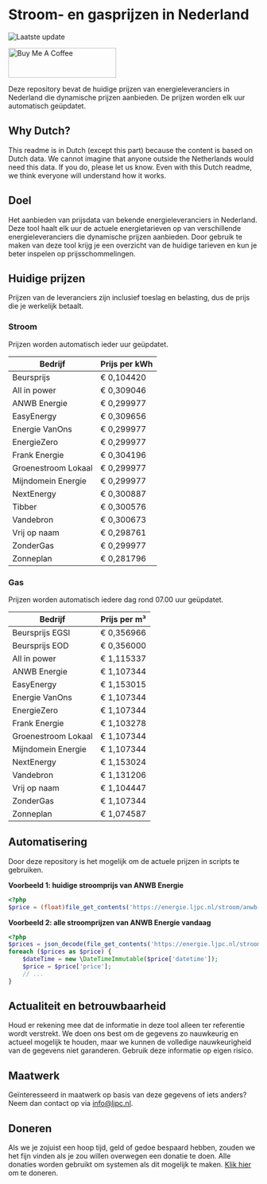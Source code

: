 # Stroom- en gasprijzen in Nederland

![Laatste update](https://img.shields.io/badge/laatste%20update-2023--05--04%2009%3A00%20CET-brightgreen)

<a href="https://www.buymeacoffee.com/Lars-" target="_blank"><img src="https://cdn.buymeacoffee.com/buttons/v2/default-orange.png" alt="Buy Me A Coffee" height="60" style="height: 60px !important;width: 217px !important;" ></a>

Deze repository bevat de huidige prijzen van energieleveranciers in Nederland die dynamische prijzen aanbieden. De prijzen worden elk uur automatisch geüpdatet.

## Why Dutch?

This readme is in Dutch (except this part) because the content is based on Dutch data. We cannot imagine that anyone outside the Netherlands would need this data. If you do, please let us know. Even with this Dutch readme, we think
everyone will understand how it works.

## Doel

Het aanbieden van prijsdata van bekende energieleveranciers in Nederland. Deze tool haalt elk uur de actuele energietarieven op van verschillende energieleveranciers die dynamische prijzen aanbieden. Door gebruik te maken van deze tool
krijg je een overzicht van de huidige tarieven en kun je beter inspelen op prijsschommelingen.

## Huidige prijzen

Prijzen van de leveranciers zijn inclusief toeslag en belasting, dus de prijs die je werkelijk betaalt.

### Stroom

Prijzen worden automatisch ieder uur geüpdatet.

 Bedrijf | Prijs per kWh 
---------|---------------
Beursprijs | € 0,104420
All in power | € 0,309046
ANWB Energie | € 0,299977
EasyEnergy | € 0,309656
Energie VanOns | € 0,299977
EnergieZero | € 0,299977
Frank Energie | € 0,304196
Groenestroom Lokaal | € 0,299977
Mijndomein Energie | € 0,299977
NextEnergy | € 0,300887
Tibber | € 0,300576
Vandebron | € 0,300673
Vrij op naam | € 0,298761
ZonderGas | € 0,299977
Zonneplan | € 0,281796


### Gas

Prijzen worden automatisch iedere dag rond 07.00 uur geüpdatet.

 Bedrijf | Prijs per m³ 
---------|--------------
Beursprijs EGSI | € 0,356966
Beursprijs EOD | € 0,356000
All in power | € 1,115337
ANWB Energie | € 1,107344
EasyEnergy | € 1,153015
Energie VanOns | € 1,107344
EnergieZero | € 1,107344
Frank Energie | € 1,103278
Groenestroom Lokaal | € 1,107344
Mijndomein Energie | € 1,107344
NextEnergy | € 1,153024
Vandebron | € 1,131206
Vrij op naam | € 1,104447
ZonderGas | € 1,107344
Zonneplan | € 1,074587


## Automatisering

Door deze repository is het mogelijk om de actuele prijzen in scripts te gebruiken.

**Voorbeeld 1: huidige stroomprijs van ANWB Energie**

```php
<?php
$price = (float)file_get_contents('https://energie.ljpc.nl/stroom/anwb-energie-nu.txt');

```

**Voorbeeld 2: alle stroomprijzen van ANWB Energie vandaag**

```php
<?php
$prices = json_decode(file_get_contents('https://energie.ljpc.nl/stroom/all-in-power-vandaag.json'),true);
foreach ($prices as $price) {
    $dateTime = new \DateTimeImmutable($price['datetime']);
    $price = $price['price'];
    // ...
}
```

## Actualiteit en betrouwbaarheid

Houd er rekening mee dat de informatie in deze tool alleen ter referentie wordt verstrekt. We doen ons best om de gegevens zo nauwkeurig en actueel mogelijk te houden, maar we kunnen de volledige nauwkeurigheid van de gegevens niet
garanderen. Gebruik deze informatie op eigen risico.

## Maatwerk

Geïnteresseerd in maatwerk op basis van deze gegevens of iets anders? Neem dan contact op
via [info@ljpc.nl](mailto:info@ljpc.nl?subject=Energie%20prijzen).

## Doneren

Als we je zojuist een hoop tijd, geld of gedoe bespaard hebben, zouden we het fijn vinden als je zou willen overwegen een
donatie te doen. Alle donaties worden gebruikt om systemen als dit mogelijk te
maken. [Klik hier](https://www.buymeacoffee.com/Lars-) om te doneren.
